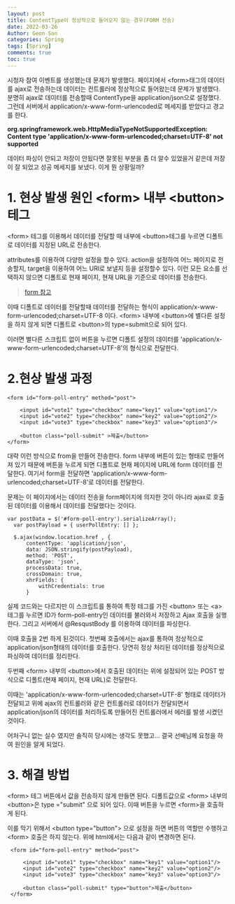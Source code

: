 ```yaml
---
layout: post
title: ContentType이 정상적으로 들어오지 않는 경우(FORM 전송)
date: 2022-03-26
Author: Geon Son
categories: Spring
tags: [Spring]
comments: true
toc: true    
---
```


시청자 참여 이벤트를 생성했는데 문제가 발생했다. 페이지에서 &#60;form&#62;태그의 데이터를 ajax로 전송하는데
데이터는 컨트롤러에 정상적으로 들어왔는데 문제가 발생했다. 
분명히 ajax로 데이터를 전송할때 ContentType을 application/json으로 설정했다.
그런데 서버에서 application/x-www-form-urlencoded로 메세지를 받았다고 경고를 한다.

**org.springframework.web.HttpMediaTypeNotSupportedException: Content type 'application/x-www-form-urlencoded;charset=UTF-8' not supported**

데이터 파싱이 안되고 저장이 안됬다면 잘못된 부분을 좀 더 알수 있었을거 같은데 저장이 잘 되었고 성공 메세지를 보냈다.
이게 뭔 상황일까?

# 1. 현상 발생 원인 &#60;form&#62; 내부 &#60;button&#62; 테그
&#60;form&#62; 테그를 이용해서 데이터를 전달할 때 내부에 &#60;button&#62;테그를 누르면 디폴트로 데이터를 지정된 URL로 전송한다.

attributes를 이용하여 다양한 설정을 할수 있다. action을 설정하여 어느 페이지로 전송할지, target을 이용하여 어느 URl로 보낼지 등을 설정할수 있다. 이런 모든 요소를 선택하지 않으면 디폴트로 현재 페이지, 현재 URL을 기준으로 데이터를 전송한다.

> [form 참고](https://velog.io/@ye050425/html-form-%EC%A0%95%EB%A6%AC)

이때 디폴트로 데이터를 전달할때 데이터를 전달하는 형식이 application/x-www-form-urlencoded;charset=UTF-8 이다.
&#60;form&#62; 내부에 &#60;button&#62;에 별다른 설정을 하지 않게 되면 디폴트로 &#60;button&#62;의 type=submit으로 되어 있다.

이러면 별다른 스크립트 없이 버튼을 누르면 디폴트 설정의 데이터를 
'application/x-www-form-urlencoded;charset=UTF-8'의 형식으로 전달한다.

# 2.현상 발생 과정

~~~
<form id="form-poll-entry" method="post">

    <input id="vote1" type="checkbox" name="key1" value="option1"/>
    <input id="vote2" type="checkbox" name="key2" value="option2"/>
    <input id="vote3" type="checkbox" name="key3" value="option3"/>

    <button class="poll-submit" >제출</button>
</form>
~~~

 대략 이런 방식으로 from을 만들어 전송한다. form 내부에 버튼이 있는 형태로 만들어져 있기 때문에
 버튼을 누르게 되면 디폴트로 현재 페이지에 URL에 form 데이터를 전달한다.
 여기서 form을 전달하면 'application/x-www-form-urlencoded;charset=UTF-8'로 데이터를 전달한다.

 문제는 이 페이지에서는 데이터 전송을 form페이지에 의지한 것이 아니라 
 ajax로 호출 된 데이터를 이용해서 데이터를 전달했다는 것이다.

~~~
var postData = $('#form-poll-entry').serializeArray();
  var postPayload = { userPollEntry: [] };

  $.ajax(window.location.href , {
      contentType: 'application/json',
      data: JSON.stringify(postPayload),
      method: 'POST',
      dataType: 'json',
      processData: true,
      crossDomain: true,
      xhrFields: {
          withCredentials: true
      }
~~~

 실제 코드와는 다르지만 이 스크립트를 통하여 특정 테그를 가진 &#60;button&#62; 또는 &#60;a&#62; 테그를 누르면
 ID가 form-poll-entry인 데이터를 불러와서 저장하고 Ajax 호출을 실행한다.
 그리고 서버에서 &#64;ResqustBody 를 이용하여 데이터를 파싱한다.

 이때 호출을 2번 하게 된것이다. 첫번째 호출에서는 ajax를 통하여 정상적으로 application/json형태의 데이터를 호출한다.
 당연히 정상 처리된 데이터를 정상적으로 파싱하여 데이터를 정리한다.

 두번째 &#60;form&#62; 내부의 &#60;button&#62;에서 호출된 데이터는 위에 설정되어 있는 POST 방식으로 디폴트(현재 페이지, 현재 URL)로 전달한다.
 
 이때는 'application/x-www-form-urlencoded;charset=UTF-8' 형태로 데이터가 전달되고
 위에 ajax의 컨트롤러와 같은 컨트롤러로 데이터가 전달되면서 application/json의 데이터를 처리하도록 만들어진 컨트롤러에서
 에러를 발생 시켰던 것이다.

 어처구니 없는 실수 였지만 솔직히 당시에는 생각도 못했고... 결국 선배님께 요청을 하여 원인을 알게 되었다.

# 3. 해결 방법

 &#60;form&#62; 테그 버튼에서 값을 전송하지 않게 만들면 된다.
 디폴트값으로  &#60;form&#62; 내부의 &#60;button&#62;은 type ="submit" 으로 되어 있다.
 이때 버튼을 누르면 &#60;form&#62;을 호출하게 된다.

 이를 막기 위해서 &#60;button type="button"&#62; 으로 설정을 하면 버튼의 역할만 수행하고
 &#60;form&#62; 호출은 하지 않는다. 위에 html에서는 다음과 같이 변경하면 된다.

~~~
 <form id="form-poll-entry" method="post">

     <input id="vote1" type="checkbox" name="key1" value="option1"/>
     <input id="vote2" type="checkbox" name="key2" value="option2"/>
     <input id="vote3" type="checkbox" name="key3" value="option3"/>

     <button class="poll-submit" type="button">제출</button>
 </form>
~~~
